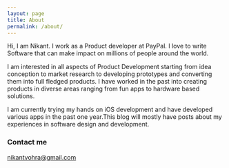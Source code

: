```yaml
---
layout: page
title: About
permalink: /about/
---
```


Hi, I am Nikant. I work as a Product developer at PayPal. I love to write Software that can make impact on millions of people around the world.

I am interested in all aspects of Product Development starting from idea conception to market research to developing prototypes and converting them into full fledged products. I have worked in the past into creating products in diverse areas ranging from fun apps to hardware based solutions.

I am currently trying my hands on iOS development and have developed various apps in the past one year.This blog will mostly have posts about my experiences in software design and development. 


### Contact me

[nikantvohra@gmail.com](mailto:email@domain.com)
